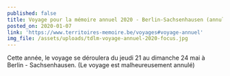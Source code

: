 ```yaml
---
published: false
title: Voyage pour la mémoire annuel 2020 - Berlin-Sachsenhausen (annulé)
posted_on: 2020-01-07
link: 'https://www.territoires-memoire.be/voyages#voyage-annuel'
img_file: /assets/uploads/tdlm-voyage-annuel-2020-focus.jpg
---
```

Cette année, le voyage se déroulera du jeudi 21 au dimanche 24 mai à Berlin - Sachsenhausen. (Le voyage est malheureusement annulé)